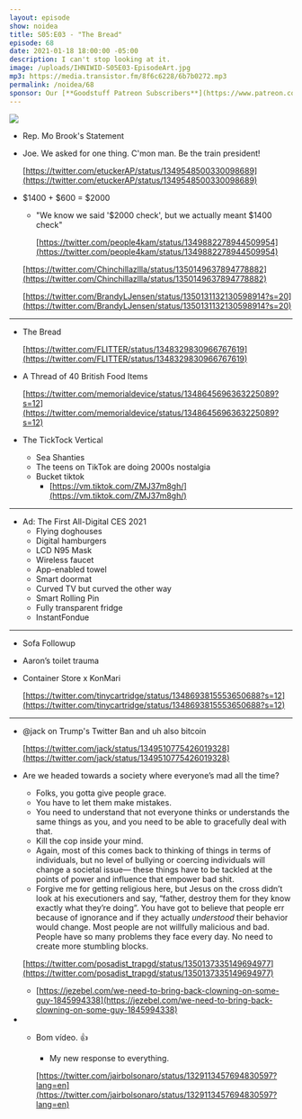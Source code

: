 ```yaml
---
layout: episode
show: noidea
title: S05:E03 - "The Bread"
episode: 68
date: 2021-01-18 18:00:00 -05:00
description: I can't stop looking at it.
image: /uploads/IHNIWID-S05E03-EpisodeArt.jpg
mp3: https://media.transistor.fm/8f6c6228/6b7b0272.mp3
permalink: /noidea/68
sponsor: Our [**Goodstuff Patreon Subscribers**](https://www.patreon.com/goodstuff "Goodstuff on Patreon") and listeners just like you! Support your favorite podcasts directly to get access to the discord and more.
---
```


![](/uploads/IHNIWID-S05E03-EpisodeArt.jpg)

- Rep. Mo Brook's Statement
- Joe. We asked for one thing. C'mon man. Be the train president!

    [https://twitter.com/etuckerAP/status/1349548500330098689](https://twitter.com/etuckerAP/status/1349548500330098689)

- $1400 + $600 = $2000
    - "We know we said '$2000 check', but we actually meant $1400 check"

        [https://twitter.com/people4kam/status/1349882278944509954](https://twitter.com/people4kam/status/1349882278944509954)

    [https://twitter.com/Chinchillazllla/status/1350149637894778882](https://twitter.com/Chinchillazllla/status/1350149637894778882)

    [https://twitter.com/BrandyLJensen/status/1350131132130598914?s=20](https://twitter.com/BrandyLJensen/status/1350131132130598914?s=20)

---

- The Bread

    [https://twitter.com/FLITTER/status/1348329830966767619](https://twitter.com/FLITTER/status/1348329830966767619)

- A Thread of 40 British Food Items

    [https://twitter.com/memorialdevice/status/1348645696363225089?s=12](https://twitter.com/memorialdevice/status/1348645696363225089?s=12)

- The TickTock Vertical
    - Sea Shanties
    - The teens on TikTok are doing 2000s nostalgia
    - Bucket tiktok
        - [https://vm.tiktok.com/ZMJ37m8gh/](https://vm.tiktok.com/ZMJ37m8gh/)

---

- Ad: The First All-Digital CES 2021
    - Flying doghouses
    - Digital hamburgers
    - LCD N95 Mask
    - Wireless faucet
    - App-enabled towel
    - Smart doormat
    - Curved TV but curved the other way
    - Smart Rolling Pin
    - Fully transparent fridge
    - InstantFondue

---

- Sofa Followup
- Aaron’s toilet trauma
- Container Store x KonMari

    [https://twitter.com/tinycartridge/status/1348693815553650688?s=12](https://twitter.com/tinycartridge/status/1348693815553650688?s=12)

---

- @jack on Trump's Twitter Ban and uh also bitcoin

    [https://twitter.com/jack/status/1349510775426019328](https://twitter.com/jack/status/1349510775426019328)

- Are we headed towards a society where everyone’s mad all the time?
    - Folks, you gotta give people grace.
    - You have to let them make mistakes.
    - You need to understand that not everyone thinks or understands the same things as you, and you need to be able to gracefully deal with that.
    - Kill the cop inside your mind.
    - Again, most of this comes back to thinking of things in terms of individuals, but no level of bullying or coercing individuals will change a societal issue— these things have to be tackled at the points of power and influence that empower bad shit.
    - Forgive me for getting religious here, but Jesus on the cross didn’t look at his executioners and say, “father, destroy them for they know exactly what they’re doing”. You have got to believe that people err because of ignorance and if they actually *understood* their behavior would change. Most people are not willfully malicious and bad. People have so many problems they face every day. No need to create more stumbling blocks.

    [https://twitter.com/posadist_trapgd/status/1350137335149694977](https://twitter.com/posadist_trapgd/status/1350137335149694977)

    - [https://jezebel.com/we-need-to-bring-back-clowning-on-some-guy-1845994338](https://jezebel.com/we-need-to-bring-back-clowning-on-some-guy-1845994338)
- - Bom vídeo. 👍
    - My new response to everything.

    [https://twitter.com/jairbolsonaro/status/1329113457694830597?lang=en](https://twitter.com/jairbolsonaro/status/1329113457694830597?lang=en)